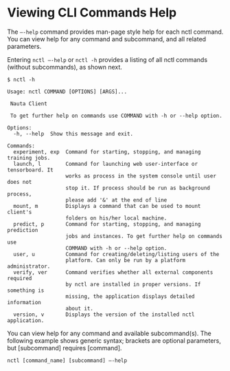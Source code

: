 # Viewing CLI Commands Help

The `–-help` command provides man-page style help for each nctl command. You can view help for any command and subcommand, and all related parameters.

Entering `nctl –-help` or `nctl -h` provides a listing of all nctl commands (without subcommands), as shown next.

    $ nctl -h

    Usage: nctl COMMAND [OPTIONS] [ARGS]...

     Nauta Client
     
     To get further help on commands use COMMAND with -h or --help option.

    Options:
      -h, --help  Show this message and exit.

    Commands:
      experiment, exp  Command for starting, stopping, and managing training jobs.
      launch, l        Command for launching web user-interface or tensorboard. It
                       works as process in the system console until user does not
                       stop it. If process should be run as background process,
                       please add '&' at the end of line
      mount, m         Displays a command that can be used to mount client's
                       folders on his/her local machine.
      predict, p       Command for starting, stopping, and managing prediction
                       jobs and instances. To get further help on commands use
                       COMMAND with -h or --help option.
      user, u          Command for creating/deleting/listing users of the
                       platform. Can only be run by a platform administrator.
      verify, ver      Command verifies whether all external components required
                       by nctl are installed in proper versions. If something is
                       missing, the application displays detailed information
                       about it.
      version, v       Displays the version of the installed nctl application.


You can view help for any command and available subcommand(s). The following example shows generic syntax; brackets are optional parameters, but [subcommand] requires [command].

`nctl [command_name] [subcommand] –-help`

 
